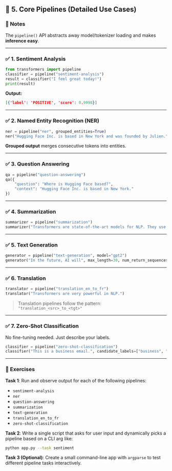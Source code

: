 

## 🔹 **5. Core Pipelines (Detailed Use Cases)**

### 📘 Notes

The `pipeline()` API abstracts away model/tokenizer loading and makes **inference easy**.

---

### ✅ 1. **Sentiment Analysis**

```python
from transformers import pipeline
classifier = pipeline("sentiment-analysis")
result = classifier("I feel great today!")
print(result)
```

**Output:**

```json
[{'label': 'POSITIVE', 'score': 0.9998}]
```

---

### ✅ 2. **Named Entity Recognition (NER)**

```python
ner = pipeline("ner", grouped_entities=True)
ner("Hugging Face Inc. is based in New York and was founded by Julien.")
```

**Grouped output** merges consecutive tokens into entities.

---

### ✅ 3. **Question Answering**

```python
qa = pipeline("question-answering")
qa({
    "question": "Where is Hugging Face based?",
    "context": "Hugging Face Inc. is based in New York."
})
```

---

### ✅ 4. **Summarization**

```python
summarizer = pipeline("summarization")
summarizer("Transformers are state-of-the-art models for NLP. They use self-attention and are very efficient for large-scale data.", max_length=30, min_length=5)
```

---

### ✅ 5. **Text Generation**

```python
generator = pipeline("text-generation", model="gpt2")
generator("In the future, AI will", max_length=30, num_return_sequences=1)
```

---

### ✅ 6. **Translation**

```python
translator = pipeline("translation_en_to_fr")
translator("Transformers are very powerful in NLP.")
```

> Translation pipelines follow the pattern: `"translation_<src>_to_<tgt>"`

---

### ✅ 7. **Zero-Shot Classification**

No fine-tuning needed. Just describe your labels.

```python
classifier = pipeline("zero-shot-classification")
classifier("This is a business email.", candidate_labels=["business", "sports", "politics"])
```

---

### 🧠 Exercises

**Task 1**: Run and observe output for each of the following pipelines:

* `sentiment-analysis`
* `ner`
* `question-answering`
* `summarization`
* `text-generation`
* `translation_en_to_fr`
* `zero-shot-classification`

**Task 2**: Write a single script that asks for user input and dynamically picks a pipeline based on a CLI arg like:

```bash
python app.py --task sentiment
```

**Task 3 (Optional)**: Create a small command-line app with `argparse` to test different pipeline tasks interactively.

